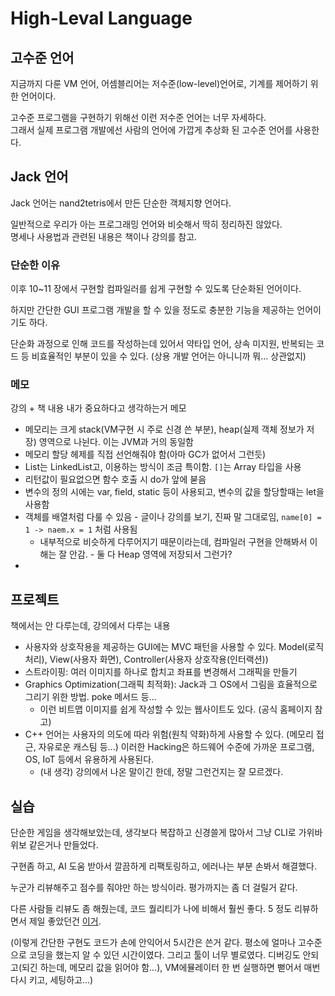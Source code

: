 # High-Leval Language

## 고수준 언어
지금까지 다룬 VM 언어, 어셈블리어는 저수준(low-level)언어로, 기계를 제어하기 위한 언어이다.

고수준 프로그램을 구현하기 위해선 이런 저수준 언어는 너무 자세하다.    
그래서 실제 프로그램 개발에선 사람의 언어에 가깝게 추상화 된 고수준 언어를 사용한다.

## Jack 언어

Jack 언어는 nand2tetris에서 만든 단순한 객체지향 언어다.

일반적으로 우리가 아는 프로그래밍 언어와 비슷해서 딱히 정리하진 않았다.   
명세나 사용법과 관련된 내용은 책이나 강의를 참고.

### 단순한 이유

이후 10~11 장에서 구현할 컴파일러를 쉽게 구현할 수 있도록 단순화된 언어이다.

하지만 간단한 GUI 프로그램 개발을 할 수 있을 정도로 충분한 기능을 제공하는 언어이기도 하다.

단순화 과정으로 인해 코드를 작성하는데 있어서 약타입 언어, 상속 미지원, 반복되는 코드 등 비효율적인 부분이 있을 수 있다. (상용 개발 언어는 아니니까 뭐... 상관없지)


### 메모

강의 + 책 내용 내가 중요하다고 생각하는거 메모
- 메모리는 크게 stack(VM구현 시 주로 신경 쓴 부분), heap(실제 객체 정보가 저장) 영역으로 나뉜다. 이는 JVM과 거의 동일함
- 메모리 할당 헤제를 직접 선언해줘야 함(아마 GC가 없어서 그런듯)
- List는 LinkedList고, 이용하는 방식이 조금 특이함. `[]`는 Array 타입을 사용
- 리턴값이 필요없으면 함수 호출 시 do가 앞에 붇음
- 변수의 정의 시에는 var, field, static 등이 사용되고, 변수의 값을 할당할때는 let을 사용함
- 객체를 배열처럼 다룰 수 있음 - 글이나 강의를 보기, 진짜 말 그대로임, `name[0] = 1 -> naem.x = 1` 처럼 사용됨
  - 내부적으로 비슷하게 다루어지기 때문이라는데, 컴파일러 구현을 안해봐서 이해는 잘 안감. - 둘 다 Heap 영역에 저장되서 그런가?
- 

## 프로젝트
책에서는 안 다루는데, 강의에서 다루는 내용
- 사용자와 상호작용을 제공하는 GUI에는 MVC 패턴을 사용할 수 있다. Model(로직 처리), View(사용자 화면), Controller(사용자 상호작용(인터랙션))
- 스트라이핑: 여러 이미지를 하나로 합치고 좌표를 변경해서 그래픽을 만들기
- Graphics Optimization(그래픽 최적화): Jack과 그 OS에서 그림을 효율적으로 그리기 위한 방법. poke 메서드 등... 
  - 이런 비트맵 이미지를 쉽게 작성할 수 있는 웹사이트도 있다. (공식 홈페이지 참고)
- C++ 언어는 사용자의 의도에 따라 위험(원칙 약화)하게 사용할 수 있다. (메모리 접근, 자유로운 캐스팀 등...) 이러한 Hacking은 하드웨어 수준에 가까운 프로그램, OS, IoT 등에서 유용하게 사용된다.
  - (내 생각) 강의에서 나온 말이긴 한데, 정말 그런건지는 잘 모르겠다.

## 실습

단순한 게임을 생각해보았는데, 생각보다 복잡하고 신경쓸게 많아서 그냥 CLI로 가위바위보 같은거나 만들었다.

구현좀 하고, AI 도움 받아서 깔끔하게 리팩토링하고, 에러나는 부분 손봐서 해결했다.

누군가 리뷰해주고 점수를 줘야만 하는 방식이라. 평가까지는 좀 더 걸릴거 같다.

다른 사람들 리뷰도 좀 해줬는데, 코드 퀄리티가 나에 비해서 훨씬 좋다. 5 정도 리뷰하면서 제일 좋았던건 [이거](https://youtu.be/03VlOt-UVdA).

(이렇게 간단한 구현도 코드가 손에 안익어서 5시간은 쓴거 같다. 평소에 얼마나 고수준으로 코딩을 했는지 알 수 있던 시간이였다. 그리고 툴이 너무 별로였다. 디버깅도 안되고(되긴 하는데, 메모리 값을 읽어야 함...), VM에뮬레이터 한 번 실행하면 뻗어서 매번 다시 키고, 세팅하고...)